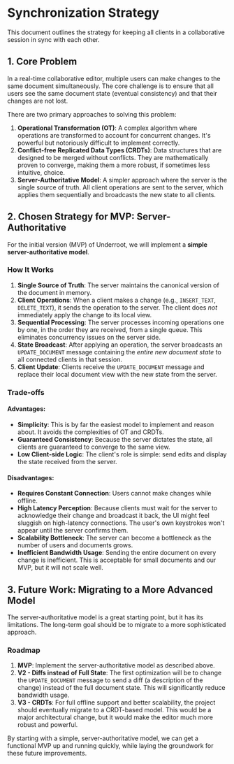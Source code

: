# Synchronization Strategy

This document outlines the strategy for keeping all clients in a collaborative session in sync with each other.

## 1. Core Problem

In a real-time collaborative editor, multiple users can make changes to the same document simultaneously. The core challenge is to ensure that all users see the same document state (eventual consistency) and that their changes are not lost.

There are two primary approaches to solving this problem:

1.  **Operational Transformation (OT)**: A complex algorithm where operations are transformed to account for concurrent changes. It's powerful but notoriously difficult to implement correctly.
2.  **Conflict-free Replicated Data Types (CRDTs)**: Data structures that are designed to be merged without conflicts. They are mathematically proven to converge, making them a more robust, if sometimes less intuitive, choice.
3.  **Server-Authoritative Model**: A simpler approach where the server is the single source of truth. All client operations are sent to the server, which applies them sequentially and broadcasts the new state to all clients.

## 2. Chosen Strategy for MVP: Server-Authoritative

For the initial version (MVP) of Underroot, we will implement a **simple server-authoritative model**.

### How It Works

1.  **Single Source of Truth**: The server maintains the canonical version of the document in memory.
2.  **Client Operations**: When a client makes a change (e.g., `INSERT_TEXT`, `DELETE_TEXT`), it sends the operation to the server. The client does *not* immediately apply the change to its local view.
3.  **Sequential Processing**: The server processes incoming operations one by one, in the order they are received, from a single queue. This eliminates concurrency issues on the server side.
4.  **State Broadcast**: After applying an operation, the server broadcasts an `UPDATE_DOCUMENT` message containing the *entire new document state* to all connected clients in that session.
5.  **Client Update**: Clients receive the `UPDATE_DOCUMENT` message and replace their local document view with the new state from the server.

### Trade-offs

#### Advantages:

*   **Simplicity**: This is by far the easiest model to implement and reason about. It avoids the complexities of OT and CRDTs.
*   **Guaranteed Consistency**: Because the server dictates the state, all clients are guaranteed to converge to the same view.
*   **Low Client-side Logic**: The client's role is simple: send edits and display the state received from the server.

#### Disadvantages:

*   **Requires Constant Connection**: Users cannot make changes while offline.
*   **High Latency Perception**: Because clients must wait for the server to acknowledge their change and broadcast it back, the UI might feel sluggish on high-latency connections. The user's own keystrokes won't appear until the server confirms them.
*   **Scalability Bottleneck**: The server can become a bottleneck as the number of users and documents grows.
*   **Inefficient Bandwidth Usage**: Sending the entire document on every change is inefficient. This is acceptable for small documents and our MVP, but it will not scale well.

## 3. Future Work: Migrating to a More Advanced Model

The server-authoritative model is a great starting point, but it has its limitations. The long-term goal should be to migrate to a more sophisticated approach.

### Roadmap

1.  **MVP**: Implement the server-authoritative model as described above.
2.  **V2 - Diffs instead of Full State**: The first optimization will be to change the `UPDATE_DOCUMENT` message to send a diff (a description of the change) instead of the full document state. This will significantly reduce bandwidth usage.
3.  **V3 - CRDTs**: For full offline support and better scalability, the project should eventually migrate to a CRDT-based model. This would be a major architectural change, but it would make the editor much more robust and powerful.

By starting with a simple, server-authoritative model, we can get a functional MVP up and running quickly, while laying the groundwork for these future improvements.
